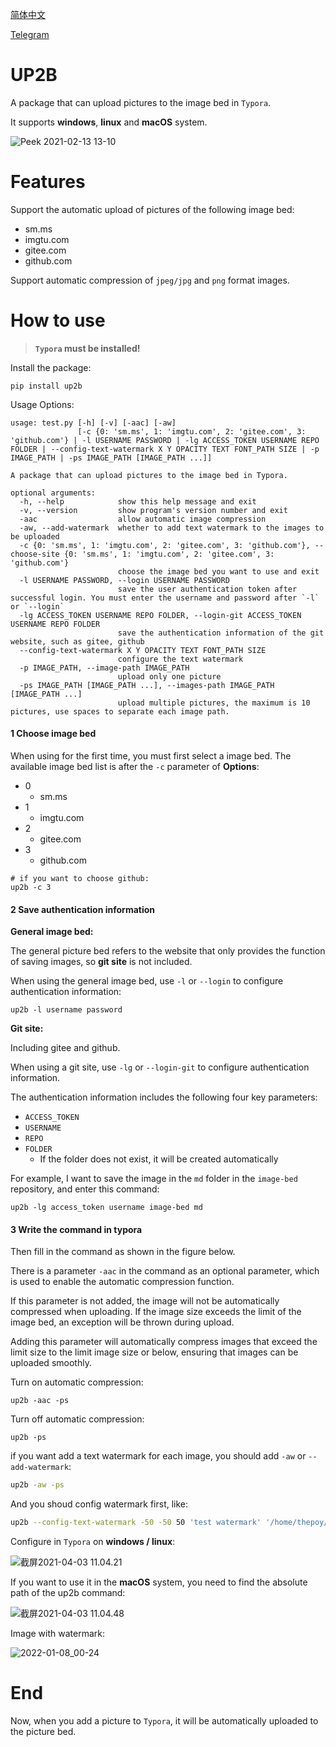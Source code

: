 [简体中文](https://github.com/thep0y/up2b/blob/main/README.zh_CN.md)

[Telegram](https://t.me/py_up2b)

# UP2B

A package that can upload pictures to the image bed in `Typora`.

It supports **windows**, **linux** and **macOS** system. 

![Peek 2021-02-13 13-10](https://cdn.jsdelivr.net/gh/thep0y/image-bed/md/1613401533109.png)

# Features

Support the automatic upload of pictures of the following image bed:

- sm.ms
- imgtu.com
- gitee.com
- github.com

Support automatic compression of `jpeg/jpg` and `png` format images.

# How to use

>  **`Typora` must be installed!**

Install the package:

```shell
pip install up2b
```

Usage Options:

```
usage: test.py [-h] [-v] [-aac] [-aw]
               [-c {0: 'sm.ms', 1: 'imgtu.com', 2: 'gitee.com', 3: 'github.com'} | -l USERNAME PASSWORD | -lg ACCESS_TOKEN USERNAME REPO FOLDER | --config-text-watermark X Y OPACITY TEXT FONT_PATH SIZE | -p IMAGE_PATH | -ps IMAGE_PATH [IMAGE_PATH ...]]

A package that can upload pictures to the image bed in Typora.

optional arguments:
  -h, --help            show this help message and exit
  -v, --version         show program's version number and exit
  -aac                  allow automatic image compression
  -aw, --add-watermark  whether to add text watermark to the images to be uploaded
  -c {0: 'sm.ms', 1: 'imgtu.com', 2: 'gitee.com', 3: 'github.com'}, --choose-site {0: 'sm.ms', 1: 'imgtu.com', 2: 'gitee.com', 3: 'github.com'}
                        choose the image bed you want to use and exit
  -l USERNAME PASSWORD, --login USERNAME PASSWORD
                        save the user authentication token after successful login. You must enter the username and password after `-l` or `--login`
  -lg ACCESS_TOKEN USERNAME REPO FOLDER, --login-git ACCESS_TOKEN USERNAME REPO FOLDER
                        save the authentication information of the git website, such as gitee, github
  --config-text-watermark X Y OPACITY TEXT FONT_PATH SIZE
                        configure the text watermark
  -p IMAGE_PATH, --image-path IMAGE_PATH
                        upload only one picture
  -ps IMAGE_PATH [IMAGE_PATH ...], --images-path IMAGE_PATH [IMAGE_PATH ...]
                        upload multiple pictures, the maximum is 10 pictures, use spaces to separate each image path.
```
####  1 Choose image bed

When using for the first time, you must first select a image bed. The available image bed list is after the `-c` parameter of **Options**:

- 0
  - sm.ms
- 1
  - imgtu.com
- 2
  - gitee.com
- 3
  - github.com

```shell
# if you want to choose github:
up2b -c 3
```
#### 2 Save authentication information

**General image bed:**

The general picture bed refers to the website that only provides the function of saving images, so **git site** is not included.

When using the general image bed, use `-l` or `--login` to configure authentication information:

```shell
up2b -l username password
```
**Git site:**

Including gitee and github.

When using a git site, use `-lg` or `--login-git` to configure authentication information.

The authentication information includes the following four key parameters:

- `ACCESS_TOKEN`
- `USERNAME` 
- `REPO` 
- `FOLDER`
  - If the folder does not exist, it will be created automatically

For example, I want to save the image in the `md` folder in the `image-bed` repository, and enter this command:

```shell
up2b -lg access_token username image-bed md
```

#### 3 Write the command in typora

Then fill in the command as shown in the figure below.

There is a parameter `-aac` in the command as an optional parameter, which is used to enable the automatic compression function. 

If this parameter is not added, the image will not be automatically compressed when uploading. If the image size exceeds the limit of the image bed, an exception will be thrown during upload.

Adding this parameter will automatically compress images that exceed the limit size to the limit image size or below, ensuring that images can be uploaded smoothly. 

Turn on automatic compression:

```shell
up2b -aac -ps
```

Turn off automatic compression:

```shell
up2b -ps
```

if you want add a text watermark for each image, you should add `-aw` or `--add-watermark`:

```bash
up2b -aw -ps
```

And you shoud config watermark first, like:

```bash
up2b --config-text-watermark -50 -50 50 'test watermark' '/home/thepoy/.local/share/fonts/simkai.ttf' 48
```

Configure in `Typora` on **windows / linux**:

![截屏2021-04-03 11.04.21](https://cdn.jsdelivr.net/gh/thep0y/image-bed/md/1617419183417.png)

If you want to use it in the **macOS** system, you need to find the absolute path of the up2b command:

![截屏2021-04-03 11.04.48](https://cdn.jsdelivr.net/gh/thep0y/image-bed/md/1617419270287.png)

Image with watermark:

![2022-01-08_00-24](https://cdn.jsdelivr.net/gh/thep0y/image-bed/md/1641573280046.jpg)

# End

Now, when you add a picture to `Typora`, it will be automatically uploaded to the picture bed.
